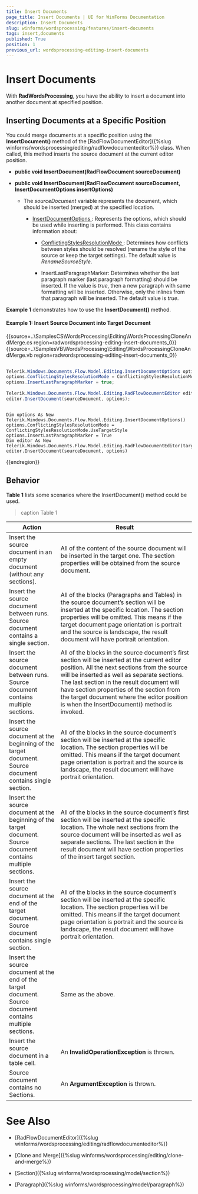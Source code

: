 ```yaml
---
title: Insert Documents
page_title: Insert Documents | UI for WinForms Documentation
description: Insert Documents
slug: winforms/wordsprocessing/features/insert-documents
tags: insert,documents
published: True
position: 1
previous_url: wordsprocessing-editing-insert-documents
---
```


# Insert Documents



With __RadWordsProcessing__, you have the ability to insert a document into another document at specified position.

## Inserting Documents at a Specific Position

You could merge documents at a specific position using the __InsertDocument()__ method of the [RadFlowDocumentEditor]({%slug winforms/wordsprocessing/editing/radflowdocumenteditor%}) class. When called, this method inserts the source document at the current editor position.

* __public void InsertDocument(RadFlowDocument sourceDocument)__

* __public void InsertDocument(RadFlowDocument sourceDocument, InsertDocumentOptions insertOptions)__

  * The *sourceDocument* variable represents the document, which should be inserted (merged) at the specified location.

    * [InsertDocumentOptions ](http://www.telerik.com/help/winforms/t_telerik_windows_documents_flow_model_editing_insertdocumentoptions.html): Represents the options, which should be used while inserting is performed. This class contains information about:

      * [ConflictingStylesResolutionMode ](http://www.telerik.com/help/winforms/t_telerik_windows_documents_flow_model_conflictingstylesresolutionmode.html): Determines how conflicts between styles should be resolved (rename the style of the source or keep the target settings). The default value is *RenameSourceStyle*.

      * InsertLastParagraphMarker: Determines whether the last paragraph marker (last paragraph formatting) should be inserted. If the value is *true*, then a new paragraph with same formatting will be inserted. Otherwise, only the inlines from that paragraph will be inserted. The default value is *true*.

__Example 1__ demonstrates how to use the __InsertDocument()__ method.

#### Example 1: Insert Source Document into Target Document

{{source=..\SamplesCS\WordsProcessing\Editing\WordsProcessingCloneAndMerge.cs region=radwordsprocessing-editing-insert-documents_0}} 
{{source=..\SamplesVB\WordsProcessing\Editing\WordsProcessingCloneAndMerge.vb region=radwordsprocessing-editing-insert-documents_0}} 

````C#
    
Telerik.Windows.Documents.Flow.Model.Editing.InsertDocumentOptions options = new Telerik.Windows.Documents.Flow.Model.Editing.InsertDocumentOptions();
options.ConflictingStylesResolutionMode = ConflictingStylesResolutionMode.UseTargetStyle;
options.InsertLastParagraphMarker = true;
	
Telerik.Windows.Documents.Flow.Model.Editing.RadFlowDocumentEditor editor = new Telerik.Windows.Documents.Flow.Model.Editing.RadFlowDocumentEditor(targetDocument);
editor.InsertDocument(sourceDocument, options);

````
````VB.NET
        
Dim options As New Telerik.Windows.Documents.Flow.Model.Editing.InsertDocumentOptions()
options.ConflictingStylesResolutionMode = ConflictingStylesResolutionMode.UseTargetStyle
options.InsertLastParagraphMarker = True
Dim editor As New Telerik.Windows.Documents.Flow.Model.Editing.RadFlowDocumentEditor(targetDocument)
editor.InsertDocument(sourceDocument, options)

````

{{endregion}}

## Behavior

__Table 1__ lists some scenarios where the InsertDocument() method could be used.

>caption Table 1

| Action | Result |
| ------ | ------ |
|Insert the source document in an empty document (without any sections).|All of the content of the source document will be inserted in the target one. The section properties will be obtained from the source document.|
|Insert the source document between runs. Source document contains a single section.|All of the blocks (Paragraphs and Tables) in the source document’s section will be inserted at the specific location. The section properties will be omitted. This means if the target document page orientation is portrait and the source is landscape, the result document will have portrait orientation.|
|Insert the source document between runs. Source document contains multiple sections.|All of the blocks in the source document’s first section will be inserted at the current editor position. All the next sections from the source will be inserted as well as separate sections. The last section in the result document will have section properties of the section from the target document where the editor position is when the InsertDocument() method is invoked.|
|Insert the source document at the beginning of the target document. Source document contains single section.|All of the blocks in the source document’s section will be inserted at the specific location. The section properties will be omitted. This means if the target document page orientation is portrait and the source is landscape, the result document will have portrait orientation.|
|Insert the source document at the beginning of the target document. Source document contains multiple sections.|All of the blocks in the source document’s first section will be inserted at the specific location. The whole next sections from the source document will be inserted as well as separate sections. The last section in the result document will have section properties of the insert target section.|
|Insert the source document at the end of the target document. Source document contains single section.|All of the blocks in the source document’s section will be inserted at the specific location. The section properties will be omitted. This means if the target document page orientation is portrait and the source is landscape, the result document will have portrait orientation.|
|Insert the source document at the end of the target document. Source document contains multiple sections.|Same as the above.|
|Insert the source document in a table cell.|An __InvalidOperationException__ is thrown.|
|Source document contains no Sections.|An __ArgumentException__ is thrown.|

# See Also

 * [RadFlowDocumentEditor]({%slug winforms/wordsprocessing/editing/radflowdocumenteditor%})

 * [Clone and Merge]({%slug winforms/wordsprocessing/editing/clone-and-merge%})

 * [Section]({%slug winforms/wordsprocessing/model/section%})

 * [Paragraph]({%slug winforms/wordsprocessing/model/paragraph%})
